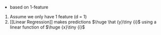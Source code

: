 - based on 1-feature

1. Assume we only have 1 feature (d = 1)
2. [[Linear Regression]] makes predictions $\huge \hat {y}\tiny {i}$ using a linear function of $\huge {x}\tiny {i}$ 